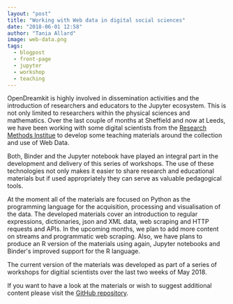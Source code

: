 ```yaml
---
layout: "post"
title: "Working with Web data in digital social sciences"
date: "2018-06-01 12:58"
author: "Tania Allard"
image: web-data.png
tags:
  - blogpost
  - front-page
  - jupyter
  - workshop
  - teaching
---
```


OpenDreamkit is highly involved in dissemination activities and the introduction
of researchers and educators to the Jupyter ecosystem. This is not only limited
to researchers within the physical sciences and mathematics. Over the last couple
of months at Sheffield and now at Leeds, we have been working with some
digital scientists from the [Research Methods Institue](https://www.sheffield.ac.uk/smi)
to develop some teaching materials around the collection and use of Web Data.

Both, Binder and the Jupyter notebook have played an integral part in the development
and delivery of this series of workshops. The use of these technologies not only
makes it easier to share research and educational materials but if used appropriately
they can serve as valuable pedagogical tools.

At the moment all of the materials are focused on Python as the programming language
for the acquisition, processing and visualisation of the data. The developed materials cover an introduction to regular expressions, dictionaries, json and XML data, web scraping and HTTP requests and APIs. In the upcoming months, we plan to add more content on streams and programmatic web scraping. Also, we have plans
to produce an R version of the materials using again, Jupyter notebooks and
Binder's improved support for the R language.

The current version of the materials was developed as part of a series of workshops
for digitial scientists over the last two weeks of May 2018.

If you want to have a look at the materials or wish to suggest additional content
please visit the [GitHub repository](https://github.com/trallard/WebData_Python).
